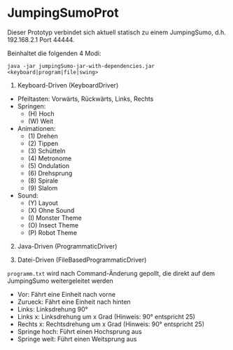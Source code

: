 # JumpingSumoProt

Dieser Prototyp verbindet sich aktuell statisch zu einem JumpingSumo, d.h. 192.168.2.1 Port 44444.

Beinhaltet die folgenden 4 Modi:

```java -jar jumpingSumo-jar-with-dependencies.jar <keyboard|program|file|swing>```

1. Keyboard-Driven (KeyboardDriver)
  - Pfeiltasten: Vorwärts, Rückwärts, Links, Rechts
  - Springen: 
	  - (H) Hoch
	  - (W) Weit
  - Animationen: 
	  - (1) Drehen
	  - (2) Tippen
	  - (3) Schütteln
	  - (4) Metronome
	  - (5) Ondulation
	  - (6) Drehsprung
	  - (8) Spirale
	  - (9) Slalom
  - Sound:
      - (Y) Layout
      - (X) Ohne Sound
      - (I) Monster Theme
      - (O) Insect Theme
      - (P) Robot Theme

2. Java-Driven (ProgrammaticDriver)
  
3. Datei-Driven (FileBasedProgrammaticDriver)

```programm.txt``` wird nach Command-Änderung gepollt, die direkt auf dem JumpingSumo weitergeleitet werden
  - Vor: Fährt eine Einheit nach vorne
  - Zurueck: Fährt eine Einheit nach hinten
  - Links: Linksdrehung 90°
  - Links x: Linksdrehung um x Grad (Hinweis: 90° entspricht 25)
  - Rechts x: Rechtsdrehung um x Grad (Hinweis: 90° entspricht 25)
  - Springe hoch: Führt einen Hochsprung aus
  - Springe weit: Führt einen Weitsprung aus
